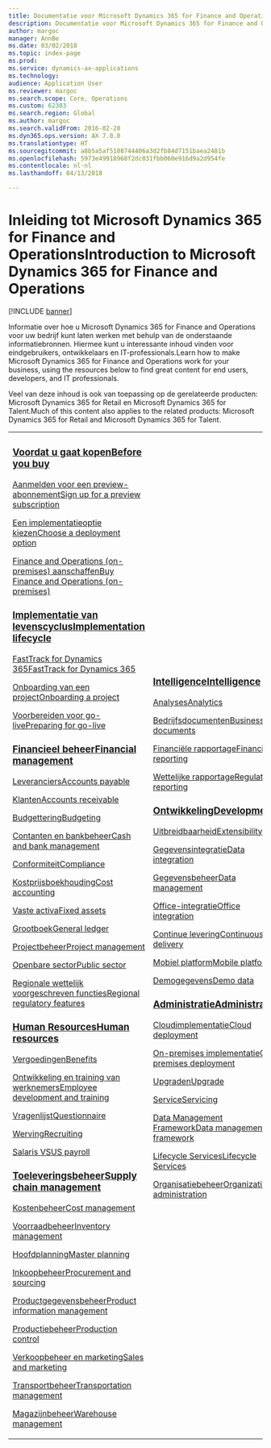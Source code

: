 ```yaml
---
title: Documentatie voor Microsoft Dynamics 365 for Finance and Operations
description: Documentatie voor Microsoft Dynamics 365 for Finance and Operations.
author: margoc
manager: AnnBe
ms.date: 03/02/2018
ms.topic: index-page
ms.prod: 
ms.service: dynamics-ax-applications
ms.technology: 
audience: Application User
ms.reviewer: margoc
ms.search.scope: Core, Operations
ms.custom: 62303
ms.search.region: Global
ms.author: margoc
ms.search.validFrom: 2016-02-28
ms.dyn365.ops.version: AX 7.0.0
ms.translationtype: HT
ms.sourcegitcommit: a8b5a5af5108744406a3d2fb84d7151baea2481b
ms.openlocfilehash: 5973e49918968f2dc031fbb060e916d9a2d954fe
ms.contentlocale: nl-nl
ms.lasthandoff: 04/13/2018

---
```


# <a name="introduction-to-microsoft-dynamics-365-for-finance-and-operations"></a><span data-ttu-id="9e0cc-103">Inleiding tot Microsoft Dynamics 365 for Finance and Operations</span><span class="sxs-lookup"><span data-stu-id="9e0cc-103">Introduction to Microsoft Dynamics 365 for Finance and Operations</span></span>
[!INCLUDE [banner](includes/banner.md)]

<span data-ttu-id="9e0cc-104">Informatie over hoe u Microsoft Dynamics 365 for Finance and Operations voor uw bedrijf kunt laten werken met behulp van de onderstaande informatiebronnen. Hiermee kunt u interessante inhoud vinden voor eindgebruikers, ontwikkelaars en IT-professionals.</span><span class="sxs-lookup"><span data-stu-id="9e0cc-104">Learn how to make Microsoft Dynamics 365 for Finance and Operations work for your business, using the resources below to find great content for end users, developers, and IT professionals.</span></span> 

<span data-ttu-id="9e0cc-105">Veel van deze inhoud is ook van toepassing op de gerelateerde producten: Microsoft Dynamics 365 for Retail en Microsoft Dynamics 365 for Talent.</span><span class="sxs-lookup"><span data-stu-id="9e0cc-105">Much of this content also applies to the related products: Microsoft Dynamics 365 for Retail and Microsoft Dynamics 365 for Talent.</span></span> 

<table>
<colgroup>
<col width="33%" />
<col width="33%" />
<col width="33%" />
</colgroup>
<tbody>
<tr class="odd">
<td>
<h3><span data-ttu-id="9e0cc-106"><a href="get-started/before-you-buy.md">Voordat u gaat kopen</a></span><span class="sxs-lookup"><span data-stu-id="9e0cc-106"><a href="get-started/before-you-buy.md">Before you buy</a></span></span></h3>
<p><span data-ttu-id="9e0cc-107"><a href="../dev-itpro/dev-tools/sign-up-preview-subscription.md">Aanmelden voor een preview-abonnement</a></span><span class="sxs-lookup"><span data-stu-id="9e0cc-107"><a href="../dev-itpro/dev-tools/sign-up-preview-subscription.md">Sign up for a preview subscription</a></span></span></p>
 <p><span data-ttu-id="9e0cc-108"><a href="../dev-itpro/deployment/choose-deployment-type.md">Een implementatieoptie kiezen</a></span><span class="sxs-lookup"><span data-stu-id="9e0cc-108"><a href="../dev-itpro/deployment/choose-deployment-type.md">Choose a deployment option</a></span></span></p>
 <p><span data-ttu-id="9e0cc-109"><a href="get-started/purchase-on-premises.md">Finance and Operations (on-premises) aanschaffen</a></span><span class="sxs-lookup"><span data-stu-id="9e0cc-109"><a href="get-started/purchase-on-premises.md">Buy Finance and Operations (on-premises)</a></span></span></p>

<h3><span data-ttu-id="9e0cc-110"><a href="imp-lifecycle/implementation-lifecycle.md">Implementatie van levenscyclus</a></span><span class="sxs-lookup"><span data-stu-id="9e0cc-110"><a href="imp-lifecycle/implementation-lifecycle.md">Implementation lifecycle</a></span></span></h3>
<p><span data-ttu-id="9e0cc-111"><a href="get-started/fasttrack-dynamics-365-overview.md">FastTrack for Dynamics 365</a></span><span class="sxs-lookup"><span data-stu-id="9e0cc-111"><a href="get-started/fasttrack-dynamics-365-overview.md">FastTrack for Dynamics 365</a></span></span></p>
<p><span data-ttu-id="9e0cc-112"><a href="imp-lifecycle/onboard.md">Onboarding van een project</a></span><span class="sxs-lookup"><span data-stu-id="9e0cc-112"><a href="imp-lifecycle/onboard.md">Onboarding a project</a></span></span></p>
<p><span data-ttu-id="9e0cc-113"><a href="imp-lifecycle/prepare-go-live.md">Voorbereiden voor go-live</a></span><span class="sxs-lookup"><span data-stu-id="9e0cc-113"><a href="imp-lifecycle/prepare-go-live.md">Preparing for go-live</a></span></span></p>
  
<h3><span data-ttu-id="9e0cc-114"><a href="../financials/index.md">Financieel beheer</a></span><span class="sxs-lookup"><span data-stu-id="9e0cc-114"><a href="../financials/index.md">Financial management</a></span></span></h3>
<p><span data-ttu-id="9e0cc-115"><a href="../financials/accounts-payable/accounts-payable.md">Leveranciers</a></span><span class="sxs-lookup"><span data-stu-id="9e0cc-115"><a href="../financials/accounts-payable/accounts-payable.md">Accounts payable</a></span></span></p>
<p><span data-ttu-id="9e0cc-116"><a href="../financials/accounts-receivable/accounts-receivable.md">Klanten</a></span><span class="sxs-lookup"><span data-stu-id="9e0cc-116"><a href="../financials/accounts-receivable/accounts-receivable.md">Accounts receivable</a></span></span></p>
<p><span data-ttu-id="9e0cc-117"><a href="../financials/budgeting/budgeting-overview.md">Budgettering</a></span><span class="sxs-lookup"><span data-stu-id="9e0cc-117"><a href="../financials/budgeting/budgeting-overview.md">Budgeting</a></span></span></p>
<p><span data-ttu-id="9e0cc-118"><a href="../financials/cash-bank-management/cash-bank-management.md">Contanten en bankbeheer</a></span><span class="sxs-lookup"><span data-stu-id="9e0cc-118"><a href="../financials/cash-bank-management/cash-bank-management.md">Cash and bank management</a></span></span></p>
<p><span data-ttu-id="9e0cc-119"><a href="../financials/general-ledger/audit-policy-rules.md">Conformiteit</a></span><span class="sxs-lookup"><span data-stu-id="9e0cc-119"><a href="../financials/general-ledger/audit-policy-rules.md">Compliance</a></span></span></p>
<p><span data-ttu-id="9e0cc-120"><a href="../financials/cost-accounting/cost-accounting-home-page.md">Kostprijsboekhouding</a></span><span class="sxs-lookup"><span data-stu-id="9e0cc-120"><a href="../financials/cost-accounting/cost-accounting-home-page.md">Cost accounting</a></span></span></p>
<p><span data-ttu-id="9e0cc-121"><a href="../financials/fixed-assets/fixed-assets.md">Vaste activa</a></span><span class="sxs-lookup"><span data-stu-id="9e0cc-121"><a href="../financials/fixed-assets/fixed-assets.md">Fixed assets</a></span></span></p>
<p><span data-ttu-id="9e0cc-122"><a href="../financials/general-ledger/general-ledger.md">Grootboek</a></span><span class="sxs-lookup"><span data-stu-id="9e0cc-122"><a href="../financials/general-ledger/general-ledger.md">General ledger</a></span></span></p>
<p><span data-ttu-id="9e0cc-123"><a href="../financials/project-management/overview-project-management-accounting.md">Projectbeheer</a></span><span class="sxs-lookup"><span data-stu-id="9e0cc-123"><a href="../financials/project-management/overview-project-management-accounting.md">Project management</a></span></span></p>
<p><span data-ttu-id="9e0cc-124"><a href="../financials/public-sector/public-sector-functionality.md">Openbare sector</a></span><span class="sxs-lookup"><span data-stu-id="9e0cc-124"><a href="../financials/public-sector/public-sector-functionality.md">Public sector</a></span></span></p>
<p><span data-ttu-id="9e0cc-125"><a href="../dev-itpro/lcs-solutions/country-region.md">Regionale wettelijk voorgeschreven functies</a></span><span class="sxs-lookup"><span data-stu-id="9e0cc-125"><a href="../dev-itpro/lcs-solutions/country-region.md">Regional regulatory features</a></span></span></p>

<H3><span data-ttu-id="9e0cc-126"><a href="hr/hr-landing-page.md">Human Resources</a></span><span class="sxs-lookup"><span data-stu-id="9e0cc-126"><a href="hr/hr-landing-page.md">Human resources</a></span></span></h3>
<p><span data-ttu-id="9e0cc-127"><a href="../talent/manage-benefit-program.md">Vergoedingen</a></span><span class="sxs-lookup"><span data-stu-id="9e0cc-127"><a href="../talent/manage-benefit-program.md">Benefits</a></span></span></p>
<p><span data-ttu-id="9e0cc-128"><a href="../talent/performance-management-overview.md">Ontwikkeling en training van werknemers</a></span><span class="sxs-lookup"><span data-stu-id="9e0cc-128"><a href="../talent/performance-management-overview.md">Employee development and training</a></span></span></p>
<p><span data-ttu-id="9e0cc-129"><a href="../talent/questionnaires.md">Vragenlijst</a></span><span class="sxs-lookup"><span data-stu-id="9e0cc-129"><a href="../talent/questionnaires.md">Questionnaire</a></span></span></p>
<p><span data-ttu-id="9e0cc-130"><a href="hr/manage-recruiting-process.md">Werving</a></span><span class="sxs-lookup"><span data-stu-id="9e0cc-130"><a href="hr/manage-recruiting-process.md">Recruiting</a></span></span></p>
<p><span data-ttu-id="9e0cc-131"><a href="hr/localizations/noam-usa-payroll.md">Salaris VS</a></span><span class="sxs-lookup"><span data-stu-id="9e0cc-131"><a href="hr/localizations/noam-usa-payroll.md">US payroll</a></span></span></p>

<h3><span data-ttu-id="9e0cc-132"><a href="../supply-chain/index.md">Toeleveringsbeheer</a></span><span class="sxs-lookup"><span data-stu-id="9e0cc-132"><a href="../supply-chain/index.md">Supply chain management</a></span></span></h3>
<p><span data-ttu-id="9e0cc-133"><a href="../supply-chain/cost-management/costing-sheets.md">Kostenbeheer</a></span><span class="sxs-lookup"><span data-stu-id="9e0cc-133"><a href="../supply-chain/cost-management/costing-sheets.md">Cost management</a></span></span></p>
<p><span data-ttu-id="9e0cc-134"><a href="../supply-chain/inventory/inventory-home-page.md">Voorraadbeheer</a></span><span class="sxs-lookup"><span data-stu-id="9e0cc-134"><a href="../supply-chain/inventory/inventory-home-page.md">Inventory management</a></span></span></p>
<p><span data-ttu-id="9e0cc-135"><a href="../supply-chain/master-planning/master-plans.md">Hoofdplanning</a></span><span class="sxs-lookup"><span data-stu-id="9e0cc-135"><a href="../supply-chain/master-planning/master-plans.md">Master planning</a></span></span></p>
<p><span data-ttu-id="9e0cc-136"><a href="../supply-chain/procurement/procurement-sourcing-overview.md">Inkoopbeheer</a></span><span class="sxs-lookup"><span data-stu-id="9e0cc-136"><a href="../supply-chain/procurement/procurement-sourcing-overview.md">Procurement and sourcing</a></span></span></p>
<p><span data-ttu-id="9e0cc-137"><a href="../supply-chain/pim/product-information.md">Productgegevensbeheer</a></span><span class="sxs-lookup"><span data-stu-id="9e0cc-137"><a href="../supply-chain/pim/product-information.md">Product information management</a></span></span></p>
<p><span data-ttu-id="9e0cc-138"><a href="../supply-chain/production-control/production-process-overview.md">Productiebeheer</a></span><span class="sxs-lookup"><span data-stu-id="9e0cc-138"><a href="../supply-chain/production-control/production-process-overview.md">Production control</a></span></span></p>
<p><span data-ttu-id="9e0cc-139"><a href="../supply-chain/sales-marketing/overview-sales-marketing.md">Verkoopbeheer en marketing</a></span><span class="sxs-lookup"><span data-stu-id="9e0cc-139"><a href="../supply-chain/sales-marketing/overview-sales-marketing.md">Sales and marketing</a></span></span></p>
<p><span data-ttu-id="9e0cc-140"><a href="../supply-chain/transportation/transportation-management-overview.md">Transportbeheer</a></span><span class="sxs-lookup"><span data-stu-id="9e0cc-140"><a href="../supply-chain/transportation/transportation-management-overview.md">Transportation management</a></span></span></p>
<p><span data-ttu-id="9e0cc-141"><a href="../supply-chain/warehousing/warehouse-configuration.md">Magazijnbeheer</a></span><span class="sxs-lookup"><span data-stu-id="9e0cc-141"><a href="../supply-chain/warehousing/warehouse-configuration.md">Warehouse management</a></span></span></p>

</td>
<td>
<h3><span data-ttu-id="9e0cc-142"><a href="../dev-itpro/analytics/bi-reporting-home-page.md">Intelligence</a></span><span class="sxs-lookup"><span data-stu-id="9e0cc-142"><a href="../dev-itpro/analytics/bi-reporting-home-page.md">Intelligence</a></span></span></h3>
<p><span data-ttu-id="9e0cc-143"><a href="../dev-itpro/analytics/analytics.md">Analyses</a></span><span class="sxs-lookup"><span data-stu-id="9e0cc-143"><a href="../dev-itpro/analytics/analytics.md">Analytics</a></span></span></p>
 <p><span data-ttu-id="9e0cc-144"><a href="../dev-itpro/analytics/document-reporting-services.md">Bedrijfsdocumenten</a></span><span class="sxs-lookup"><span data-stu-id="9e0cc-144"><a href="../dev-itpro/analytics/document-reporting-services.md">Business documents</a></span></span></p>
<p><span data-ttu-id="9e0cc-145"><a href="../dev-itpro/analytics/financial-reporting-intro.md">Financiële rapportage</a></span><span class="sxs-lookup"><span data-stu-id="9e0cc-145"><a href="../dev-itpro/analytics/financial-reporting-intro.md">Financial reporting</a></span></span></p>
<p><span data-ttu-id="9e0cc-146"><a href="../dev-itpro/analytics/general-electronic-reporting.md">Wettelijke rapportage</a></span><span class="sxs-lookup"><span data-stu-id="9e0cc-146"><a href="../dev-itpro/analytics/general-electronic-reporting.md">Regulatory reporting</a></span></span></p>



<h3><span data-ttu-id="9e0cc-147"><a href="../dev-itpro/dev-tools/developer-home-page.md">Ontwikkeling</span><span class="sxs-lookup"><span data-stu-id="9e0cc-147"><a href="../dev-itpro/dev-tools/developer-home-page.md">Development</span></span></h3>
<p><span data-ttu-id="9e0cc-148"><a href="../dev-itpro/extensibility/extensibility-home-page.md">Uitbreidbaarheid</a></span><span class="sxs-lookup"><span data-stu-id="9e0cc-148"><a href="../dev-itpro/extensibility/extensibility-home-page.md">Extensibility</a></span></span></p>

<p><span data-ttu-id="9e0cc-149"><a href="../dev-itpro/data-entities/integration-overview.md">Gegevensintegratie</a></span><span class="sxs-lookup"><span data-stu-id="9e0cc-149"><a href="../dev-itpro/data-entities/integration-overview.md">Data integration</a></span></span></p>
<p><span data-ttu-id="9e0cc-150"><a href="../dev-itpro/data-entities/data-entities.md">Gegevensbeheer</a></span><span class="sxs-lookup"><span data-stu-id="9e0cc-150"><a href="../dev-itpro/data-entities/data-entities.md">Data management</a></span></span></p>

<p><span data-ttu-id="9e0cc-151"><a href="../dev-itpro/office-integration/office-integration.md">Office-integratie</a></span><span class="sxs-lookup"><span data-stu-id="9e0cc-151"><a href="../dev-itpro/office-integration/office-integration.md">Office integration</a></span></span></p>
<p><span data-ttu-id="9e0cc-152"><a href="../dev-itpro/dev-tools/continuous-delivery-home-page.md">Continue levering</a></span><span class="sxs-lookup"><span data-stu-id="9e0cc-152"><a href="../dev-itpro/dev-tools/continuous-delivery-home-page.md">Continuous delivery</a></span></span></p>
<p><span data-ttu-id="9e0cc-153"><a href="../dev-itpro/mobile-apps/platform/mobile-platform-home-page.md">Mobiel platform</a></span><span class="sxs-lookup"><span data-stu-id="9e0cc-153"><a href="../dev-itpro/mobile-apps/platform/mobile-platform-home-page.md">Mobile platform</a></span></span></p>
<p><span data-ttu-id="9e0cc-154"><a href="get-started/demo-data.md">Demogegevens</a></span><span class="sxs-lookup"><span data-stu-id="9e0cc-154"><a href="get-started/demo-data.md">Demo data</a></span></span></p>

<h3><span data-ttu-id="9e0cc-155"><a href="../dev-itpro/sysadmin/system-administration-home-page.md">Administratie</span><span class="sxs-lookup"><span data-stu-id="9e0cc-155"><a href="../dev-itpro/sysadmin/system-administration-home-page.md">Administration</span></span></h3>
<p><span data-ttu-id="9e0cc-156"><a href="../dev-itpro/deployment/cloud-deployment-overview.md">Cloudimplementatie</a></span><span class="sxs-lookup"><span data-stu-id="9e0cc-156"><a href="../dev-itpro/deployment/cloud-deployment-overview.md">Cloud deployment</a></span></span></p>
<p><span data-ttu-id="9e0cc-157"><a href="../dev-itpro/deployment/on-premises-deployment-landing-page.md">On-premises implementatie</a></span><span class="sxs-lookup"><span data-stu-id="9e0cc-157"><a href="../dev-itpro/deployment/on-premises-deployment-landing-page.md">On-premises deployment</a></span></span></p>
<p><span data-ttu-id="9e0cc-158"><a href="../dev-itpro/migration-upgrade/upgrade-home-page.md">Upgraden</a></span><span class="sxs-lookup"><span data-stu-id="9e0cc-158"><a href="../dev-itpro/migration-upgrade/upgrade-home-page.md">Upgrade</a></span></span></p>
<p><span data-ttu-id="9e0cc-159"><a href="../dev-itpro/dev-tools/continuous-delivery-home-page.md#servicing">Service</a></span><span class="sxs-lookup"><span data-stu-id="9e0cc-159"><a href="../dev-itpro/dev-tools/continuous-delivery-home-page.md#servicing">Servicing</a></span></span></p>
<p><span data-ttu-id="9e0cc-160"><a href="../dev-itpro/data-entities/data-entities.md">Data Management Framework</a></span><span class="sxs-lookup"><span data-stu-id="9e0cc-160"><a href="../dev-itpro/data-entities/data-entities.md">Data management framework</a></span></span></p>
<p><span data-ttu-id="9e0cc-161"><a href="../dev-itpro/lifecycle-services/lcs.md">Lifecycle Services</a></span><span class="sxs-lookup"><span data-stu-id="9e0cc-161"><a href="../dev-itpro/lifecycle-services/lcs.md">Lifecycle Services</a></span></span></p>
<p><span data-ttu-id="9e0cc-162"><a href="organization-administration/organization-administration-home-page.md">Organisatiebeheer</a></span><span class="sxs-lookup"><span data-stu-id="9e0cc-162"><a href="organization-administration/organization-administration-home-page.md">Organization administration</a></span></span></p>
</td>
<td>
<h3><span data-ttu-id="9e0cc-163">Verwante producten</span><span class="sxs-lookup"><span data-stu-id="9e0cc-163">Related products</span></span></h3>
<h4><span data-ttu-id="9e0cc-164"><a href="../talent/index.md">Dynamics 365 for Talent</a></span><span class="sxs-lookup"><span data-stu-id="9e0cc-164"><a href="../talent/index.md">Dynamics 365 for Talent</a></span></span></h4>
<p><span data-ttu-id="9e0cc-165"><a href="../talent/manage-benefit-program.md">Vergoedingen</a></span><span class="sxs-lookup"><span data-stu-id="9e0cc-165"><a href="../talent/manage-benefit-program.md">Benefits</a></span></span></p>
<p><span data-ttu-id="9e0cc-166"><a href="../talent/performance-management-overview.md">Ontwikkeling en training van werknemers</a></span><span class="sxs-lookup"><span data-stu-id="9e0cc-166"><a href="../talent/performance-management-overview.md">Employee development and training</a></span></span></p>
<p><span data-ttu-id="9e0cc-167"><a href="../talent/questionnaires.md">Vragenlijst</a></span><span class="sxs-lookup"><span data-stu-id="9e0cc-167"><a href="../talent/questionnaires.md">Questionnaire</a></span></span></p>

<h4><span data-ttu-id="9e0cc-168"><a href="../retail/index.md">Dynamics 365 for Retail</a></span><span class="sxs-lookup"><span data-stu-id="9e0cc-168"><a href="../retail/index.md">Dynamics 365 for Retail</a></span></span></h4>
<p><span data-ttu-id="9e0cc-169"><a href="../retail/call-center-functionality.md">Callcenter</span><span class="sxs-lookup"><span data-stu-id="9e0cc-169"><a href="../retail/call-center-functionality.md">Call center</span></span></p>
<p><span data-ttu-id="9e0cc-170"><a href="../retail/define-maintain-retail-channels.md">Kanaalinstelling en -beheer</span><span class="sxs-lookup"><span data-stu-id="9e0cc-170"><a href="../retail/define-maintain-retail-channels.md">Channel setup and management</span></span></p>
<p><span data-ttu-id="9e0cc-171"><a href="../retail/retail-peripherals-overview.md">MPOS en Cloud POS</span><span class="sxs-lookup"><span data-stu-id="9e0cc-171"><a href="../retail/retail-peripherals-overview.md">MPOS and Cloud POS</span></span></p>
<p><span data-ttu-id="9e0cc-172"><a href="../retail/dev-itpro/dev-retail-home-page.md">Retail-ontwikkelaar en -beheer</span><span class="sxs-lookup"><span data-stu-id="9e0cc-172"><a href="../retail/dev-itpro/dev-retail-home-page.md">Retail developer and administration</span></span></p>

</td>
</tr>

</tbody>
</table>

